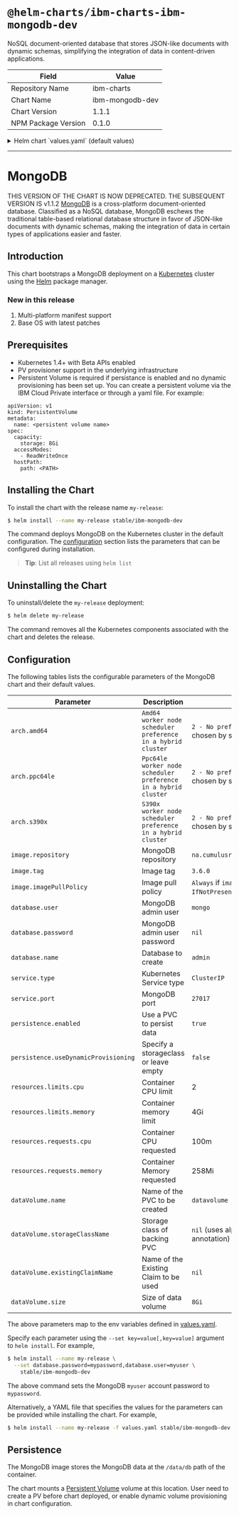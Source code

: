 # `@helm-charts/ibm-charts-ibm-mongodb-dev`

NoSQL document-oriented database that stores JSON-like documents with dynamic schemas, simplifying the integration of data in content-driven applications.

| Field               | Value           |
| ------------------- | --------------- |
| Repository Name     | ibm-charts      |
| Chart Name          | ibm-mongodb-dev |
| Chart Version       | 1.1.1           |
| NPM Package Version | 0.1.0           |

<details>

<summary>Helm chart `values.yaml` (default values)</summary>

```yaml
###############################################################################
############################ MongoDB ##########################################
###############################################################################

###############################################################################
## Common image variables
###############################################################################
## Architecture - e.g. amd64, s390x, ppc64le. Specific worker node architecture
## to deploy to.
## You can use kubectl version command to determine the architecture on the
## desired worker node.

# Specify architecture (amd64, ppc64le, s390x) and weight to be  used for scheduling as follows :
#   0 - Do not use
#   1 - Least preferred
#   2 - No preference
#   3 - Most preferred
arch:
  amd64: '2 - No preference'
  ppc64le: '2 - No preference'
  s390x: '2 - No preference'

image:
  repository: 'na.cumulusrepo.com/hcicp_dev/mongodb'
  tag: '3.6.0'

  ## Specify a imagePullPolicy
  ## 'Always' if imageTag is 'latest', else set to 'IfNotPresent'
  ## ref: http://kubernetes.io/docs/user-guide/images/#pre-pulling-images
  ##
  imagePullPolicy: IfNotPresent

###############################################################################
## Persistence Storage
###############################################################################

## Persistence enabled by default
## global persistence settings
persistence:
  enabled: true
  useDynamicProvisioning: false

dataVolume:
  name: 'datavolume'

  ## Specify the name of the Existing Claim to be used by your application
  existingClaimName: ''

  ## Specify the name of the StorageClass
  ## empty string means don't use a StorageClass
  storageClassName: ''

  ## Required minimum Persistence Storage volume size of 8Gi
  size: 20Gi

## sub-path inside the referenced volume instead of its root if specified
volumeMounts:
  data:
    subPath: ''

## Configure resource requests and limits
## ref: http://kubernetes.io/docs/user-guide/compute-resources/
##
resources:
  requests:
    memory: 256Mi
    cpu: 100m
  limits:
    cpu: 2
    memory: 4Gi

service:
  name: ibm-mongodb-dev
  type: NodePort
  port: 27017

## Database access attributes - empty value will be
## overriden with default
database:
  user: 'mongo'
  password: ''
  name: 'admin'
  dbcmd: 'mongo'
  ## Specify initial db arguments defined by image , e.g. --data-checksums
  ## ref: <database specific documentation regarding initialization parameters>
  # initdbArgs: ""
```

</details>

---

# MongoDB

THIS VERSION OF THE CHART IS NOW DEPRECATED. THE SUBSEQUENT VERSION IS v1.1.2
[MongoDB](https://www.mongodb.com/) is a cross-platform document-oriented database. Classified as a NoSQL database, MongoDB eschews the traditional table-based relational database structure in favor of JSON-like documents with dynamic schemas, making the integration of data in certain types of applications easier and faster.

## Introduction

This chart bootstraps a MongoDB deployment on a [Kubernetes](http://kubernetes.io) cluster using the [Helm](https://helm.sh) package manager.

### New in this release

1. Multi-platform manifest support
2. Base OS with latest patches

## Prerequisites

- Kubernetes 1.4+ with Beta APIs enabled
- PV provisioner support in the underlying infrastructure
- Persistent Volume is required if persistance is enabled and no dynamic provisioning has been set up. You can create a persistent volume via the IBM Cloud Private interface or through a yaml file. For example:

```
apiVersion: v1
kind: PersistentVolume
metadata:
  name: <persistent volume name>
spec:
  capacity:
    storage: 8Gi
  accessModes:
    - ReadWriteOnce
  hostPath:
    path: <PATH>
```

## Installing the Chart

To install the chart with the release name `my-release`:

```bash
$ helm install --name my-release stable/ibm-mongodb-dev
```

The command deploys MongoDB on the Kubernetes cluster in the default configuration. The [configuration](#configuration) section lists the parameters that can be configured during installation.

> **Tip**: List all releases using `helm list`

## Uninstalling the Chart

To uninstall/delete the `my-release` deployment:

```bash
$ helm delete my-release
```

The command removes all the Kubernetes components associated with the chart and deletes the release.

## Configuration

The following tables lists the configurable parameters of the MongoDB chart and their default values.

| Parameter                            | Description                                                    | Default                                                  |
| ------------------------------------ | -------------------------------------------------------------- | -------------------------------------------------------- |
| `arch.amd64`                         | `Amd64 worker node scheduler preference in a hybrid cluster`   | `2 - No preference` - worker node is chosen by scheduler |
| `arch.ppc64le`                       | `Ppc64le worker node scheduler preference in a hybrid cluster` | `2 - No preference` - worker node is chosen by scheduler |
| `arch.s390x`                         | `S390x worker node scheduler preference in a hybrid cluster`   | `2 - No preference` - worker node is chosen by scheduler |
| `image.repository`                   | MongoDB repository                                             | `na.cumulusrepo.com/hcicp_dev/mongodb`                   |
| `image.tag`                          | Image tag                                                      | `3.6.0`                                                  |
| `image.imagePullPolicy`              | Image pull policy                                              | `Always` if `imageTag` is `latest`, else `IfNotPresent`. |
| `database.user`                      | MongoDB admin user                                             | `mongo`                                                  |
| `database.password`                  | MongoDB admin user password                                    | `nil`                                                    |
| `database.name`                      | Database to create                                             | `admin`                                                  |
| `service.type`                       | Kubernetes Service type                                        | `ClusterIP`                                              |
| `service.port`                       | MongoDB port                                                   | `27017`                                                  |
| `persistence.enabled`                | Use a PVC to persist data                                      | `true`                                                   |
| `persistence.useDynamicProvisioning` | Specify a storageclass or leave empty                          | `false`                                                  |
| `resources.limits.cpu`               | Container CPU limit                                            | 2                                                        |
| `resources.limits.memory`            | Container memory limit                                         | 4Gi                                                      |
| `resources.requests.cpu`             | Container CPU requested                                        | 100m                                                     |
| `resources.requests.memory`          | Container Memory requested                                     | 258Mi                                                    |
| `dataVolume.name`                    | Name of the PVC to be created                                  | `datavolume`                                             |
| `dataVolume.storageClassName`        | Storage class of backing PVC                                   | `nil` (uses alpha storage class annotation)              |
| `dataVolume.existingClaimName`       | Name of the Existing Claim to be used                          | `nil`                                                    |
| `dataVolume.size`                    | Size of data volume                                            | `8Gi`                                                    |

The above parameters map to the env variables defined in [values.yaml](https://github.com/IBM/charts/blob/master/stable/ibm-mongodb-dev/values.yaml).

Specify each parameter using the `--set key=value[,key=value]` argument to `helm install`. For example,

```bash
$ helm install --name my-release \
  --set database.password=mypassword,database.user=myuser \
    stable/ibm-mongodb-dev
```

The above command sets the MongoDB `myuser` account password to `mypassword`.

Alternatively, a YAML file that specifies the values for the parameters can be provided while installing the chart. For example,

```bash
$ helm install --name my-release -f values.yaml stable/ibm-mongodb-dev
```

## Persistence

The MongoDB image stores the MongoDB data at the `/data/db` path of the container.

The chart mounts a [Persistent Volume](http://kubernetes.io/docs/user-guide/persistent-volumes/) volume at this location. User need to create a PV before chart deployed, or enable dynamic volume provisioning in chart configuration.
